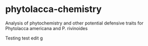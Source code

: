 # phytolacca-chemistry
Analysis of phytochemistry and other potential defensive traits for Phytolacca americana and P. rivinoides

Testing
test edit g